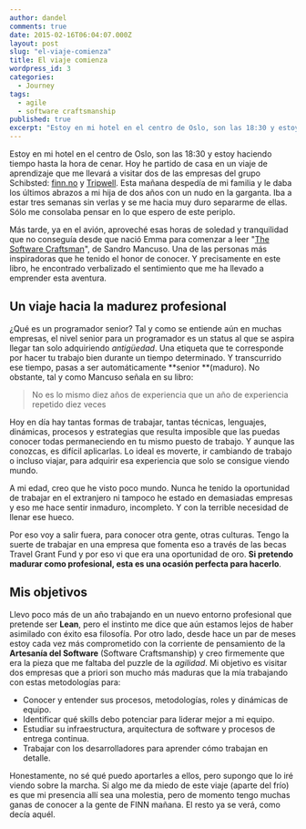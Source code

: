 ```yaml
---
author: dandel
comments: true
date: 2015-02-16T06:04:07.000Z
layout: post
slug: "el-viaje-comienza"
title: El viaje comienza
wordpress_id: 3
categories: 
  - Journey
tags: 
  - agile
  - software craftsmanship
published: true
excerpt: "Estoy en mi hotel en el centro de Oslo, son las 18:30 y estoy haciendo tiempo hasta la hora de cenar. Hoy he partido de casa en un viaje de aprendizaje que me llevará a visitar dos de las empresas del grupo Schibsted: finn.no y Tripwell."
---
```




Estoy en mi hotel en el centro de Oslo, son las 18:30 y estoy haciendo tiempo hasta la hora de cenar. Hoy he partido de casa en un viaje de aprendizaje que me llevará a visitar dos de las empresas del grupo Schibsted: [finn.no](http://www.finn.no/) y [Tripwell](https://es.tripwell.com/). Esta mañana despedía de mi familia y le daba los últimos abrazos a mi hija de dos años con un nudo en la garganta. Iba a estar tres semanas sin verlas y se me hacia muy duro separarme de ellas. Sólo me consolaba pensar en lo que espero de este periplo.

Más tarde, ya en el avión, aproveché esas horas de soledad y tranquilidad que no conseguía desde que nació Emma para comenzar a leer "[The Software Craftsman](http://www.amazon.com/The-Software-Craftsman-Professionalism-Pragmatism/dp/0134052501)", de Sandro Mancuso. Una de las personas más inspiradoras que he tenido el honor de conocer. Y precisamente en este libro, he encontrado verbalizado el sentimiento que me ha llevado a emprender esta aventura.

## Un viaje hacia la madurez profesional

¿Qué es un programador senior? Tal y como se entiende aún en muchas empresas, el nivel senior para un programador es un status al que se aspira llegar tan solo adquiriendo _antigüedad_. Una etiqueta que te corresponde por hacer tu trabajo bien durante un tiempo determinado. Y transcurrido ese tiempo, pasas a ser automáticamente **senior **(maduro). No obstante, tal y como Mancuso señala en su libro:

<blockquote>No es lo mismo diez años de experiencia que un año de experiencia repetido diez veces</blockquote>

Hoy en día hay tantas formas de trabajar, tantas técnicas, lenguajes, dinámicas, procesos y estrategias que resulta imposible que las puedas conocer todas permaneciendo en tu mismo puesto de trabajo. Y aunque las conozcas, es difícil aplicarlas. Lo ideal es moverte, ir cambiando de trabajo o incluso viajar, para adquirir esa experiencia que solo se consigue viendo mundo.

A mi edad, creo que he visto poco mundo. Nunca he tenido la oportunidad de trabajar en el extranjero ni tampoco he estado en demasiadas empresas y eso me hace sentir inmaduro, incompleto. Y con la terrible necesidad de llenar ese hueco.

Por eso voy a salir fuera, para conocer otra gente, otras culturas. Tengo la suerte de trabajar en una empresa que fomenta eso a través de las becas Travel Grant Fund y por eso vi que era una oportunidad de oro. **Si pretendo madurar como profesional, esta es una ocasión perfecta para hacerlo**.

## Mis objetivos

Llevo poco más de un año trabajando en un nuevo entorno profesional que pretende ser **Lean**, pero el instinto me dice que aún estamos lejos de haber asimilado con éxito esa filosofía. Por otro lado, desde hace un par de meses estoy cada vez más comprometido con la corriente de pensamiento de la **Artesanía del Software** (Software Craftsmanship) y creo firmemente que era la pieza que me faltaba del puzzle de la _agilidad_. Mi objetivo es visitar dos empresas que a priori son mucho más maduras que la mía trabajando con estas metodologías para:
	
  * Conocer y entender sus procesos, metodologías, roles y dinámicas de equipo.
  * Identificar qué skills debo potenciar para liderar mejor a mi equipo.
  * Estudiar su infraestructura, arquitectura de software y procesos de entrega continua.
  * Trabajar con los desarrolladores para aprender cómo trabajan en detalle.

Honestamente, no sé qué puedo aportarles a ellos, pero supongo que lo iré viendo sobre la marcha. Si algo me da miedo de este viaje (aparte del frío) es que mi presencia allí sea una molestia, pero de momento tengo muchas ganas de conocer a la gente de FINN mañana. El resto ya se verá, como decía aquél.
